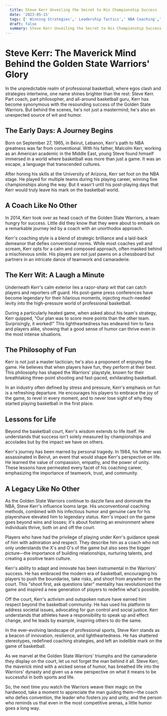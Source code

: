```yaml
---
  title: Steve Kerr Unveiling the Secret to His Championship Success 
  date: '2023-05-15'
  tags: [' Winning Strategies',' Leadership Tactics',' NBA Coaching',' Warriors Dynasty',' Basketball Greats']
  draft: false
  summary: Steve Kerr Unveiling the Secret to His Championship Success 
---
```

  # Steve Kerr: The Maverick Mind Behind the Golden State Warriors' Glory

In the unpredictable realm of professional basketball, where egos clash and strategies intertwine, one name shines brighter than the rest: Steve Kerr. Part coach, part philosopher, and all-around basketball guru, Kerr has become synonymous with the resounding success of the Golden State Warriors. But behind the scenes, he's not just a mastermind; he's also an unexpected source of wit and humor.

## The Early Days: A Journey Begins

Born on September 27, 1965, in Beirut, Lebanon, Kerr's path to NBA greatness was far from conventional. With his father, Malcolm Kerr, working as an American academic in the Middle East, young Steve found himself immersed in a world where basketball was more than just a game. It was an escape, a language that transcended cultures.

After honing his skills at the University of Arizona, Kerr set foot on the NBA stage. He played for multiple teams during his playing career, winning five championships along the way. But it wasn't until his post-playing days that Kerr would truly leave his mark on the basketball world.

## A Coach Like No Other

In 2014, Kerr took over as head coach of the Golden State Warriors, a team hungry for success. Little did they know that they were about to embark on a remarkable journey led by a coach with an unorthodox approach.

Kerr's coaching style is a blend of strategic brilliance and a laid-back demeanor that defies conventional norms. While most coaches yell and scream, Kerr opts for a calm and composed approach, often masked behind a mischievous smile. His players are not just pawns on a chessboard but partners in an intricate dance of teamwork and camaraderie.

## The Kerr Wit: A Laugh a Minute

Underneath Kerr's calm exterior lies a razor-sharp wit that can catch players and reporters off guard. His post-game press conferences have become legendary for their hilarious moments, injecting much-needed levity into the high-pressure world of professional basketball.

During a particularly heated game, when asked about his team's strategy, Kerr quipped, "Our plan was to score more points than the other team. Surprisingly, it worked!" This lightheartedness has endeared him to fans and players alike, showing that a good sense of humor can thrive even in the most intense situations.

## The Philosophy of Fun

Kerr is not just a master tactician; he's also a proponent of enjoying the game. He believes that when players have fun, they perform at their best. This philosophy has shaped the Warriors' playstyle, known for their breathtaking three-point shooting and fast-paced, exhilarating basketball.

In an industry often defined by stress and pressure, Kerr's emphasis on fun is a refreshing departure. He encourages his players to embrace the joy of the game, to revel in every moment, and to never lose sight of why they started playing basketball in the first place.

## Lessons for Life

Beyond the basketball court, Kerr's wisdom extends to life itself. He understands that success isn't solely measured by championships and accolades but by the impact we have on others.

Kerr's journey has been marred by personal tragedy. In 1984, his father was assassinated in Beirut, an event that would shape Kerr's perspective on life. He learned the value of compassion, empathy, and the power of unity. These lessons have permeated every facet of his coaching career, emphasizing the importance of teamwork, trust, and community.

## A Legacy Like No Other

As the Golden State Warriors continue to dazzle fans and dominate the NBA, Steve Kerr's influence looms large. His unconventional coaching methods, combined with his infectious humor and genuine care for his playershave elevated him to legendary status. Kerr's impact on the game goes beyond wins and losses; it's about fostering an environment where individuals thrive, both on and off the court.

Players who have had the privilege of playing under Kerr's guidance speak of him with admiration and respect. They describe him as a coach who not only understands the X's and O's of the game but also sees the bigger picture—the importance of building relationships, nurturing talents, and creating a positive team culture.

Kerr's ability to adapt and innovate has been instrumental in the Warriors' success. He has embraced the modern era of basketball, encouraging his players to push the boundaries, take risks, and shoot from anywhere on the court. This "shoot first, ask questions later" mentality has revolutionized the game and inspired a new generation of players to redefine what's possible.

Off the court, Kerr's activism and outspoken nature have earned him respect beyond the basketball community. He has used his platform to address societal issues, advocating for gun control and social justice. Kerr understands that athletes have a responsibility to speak up and effect change, and he leads by example, inspiring others to do the same.

In the ever-evolving landscape of professional sports, Steve Kerr stands as a beacon of innovation, resilience, and lightheartedness. He has shattered stereotypes, redefined coaching strategies, and left an indelible mark on the game of basketball.

As we marvel at the Golden State Warriors' triumphs and the camaraderie they display on the court, let us not forget the man behind it all. Steve Kerr, the maverick mind with a wicked sense of humor, has breathed life into the Warriors' dynasty and given us a new perspective on what it means to be successful in both sports and life.

So, the next time you watch the Warriors weave their magic on the hardwood, take a moment to appreciate the man guiding them—the coach who defies convention, the leader who fosters joy and unity, and the person who reminds us that even in the most competitive arenas, a little humor goes a long way.
  